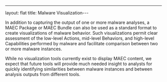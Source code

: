 ---
layout: flat
title: Malware Visualization---

In addition to capturing the output of one or more malware analyses, a MAEC Package or 
MAEC Bundle can also be used as a standard format to create visualizations of malware 
behavior. Such visualizations permit clear assessment of the low-level Actions, mid-level 
Behaviors, and high-level Capabilities performed by malware and facilitate comparison 
between two or more malware instances. 

While no visualization tools currently exist to display MAEC content, we expect that future
tools will provide much needed insight to analysts for quickly identifying similarities 
between malware instances and between analysis outputs from different tools. 